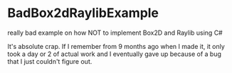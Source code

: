 # BadBox2dRaylibExample
really bad example on how NOT to implement Box2D and Raylib using C#

It's absolute crap. If I remember from 9 months ago when I made it, it only took a day or 2 of actual work and I eventually gave up because of a bug that I just couldn't figure out.
